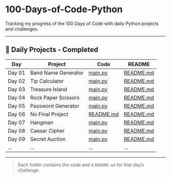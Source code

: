 # 100-Days-of-Code-Python
Tracking my progress of the 100 Days of Code with daily Python projects and challenges.

---

## 📅 Daily Projects - Completed

| Day    | Project             | Code                                                                | README                                                                |
|--------|---------------------|---------------------------------------------------------------------|-----------------------------------------------------------------------|
| Day 01 | Band Name Generator | [main.py](./Daily-Projects/DAY-01-Band_Name_Generator/main.py)      | [README.md](./Daily-Projects/DAY-01-Band_Name_Generator/README.md)    |
| Day 02 | Tip Calculator      | [main.py](./Daily-Projects/DAY-02-Tip_Calculator/main.py)           | [README.md](./Daily-Projects/DAY-02-Tip_Calculator/README.md)         |
| Day 03 | Treasure Island     | [main.py](./Daily-Projects/DAY-03-Treasure_Island/main.py)          | [README.md](./Daily-Projects/DAY-03-Treasure_Island/README.md)        |
| Day 04 | Rock Paper Scissors | [main.py](./Daily-Projects/DAY-04-Rock_Paper_Scissors/main.py)      | [README.md](./Daily-Projects/DAY-04-Rock_Paper_Scissors/README.md)    |
| Day 05 | Password Generator  | [main.py](./Daily-Projects/DAY-05-Password_Generator/main.py)       | [README.md](./Daily-Projects/DAY-05-Password_Generator/README.md)     |
| Day 06 | No Final Project    | [README.md](./Daily-Projects/DAY-06-Reeborgs_World/README.md)       | [README.md](./Daily-Projects/DAY-06-Reeborgs_World/README.md)         |
| Day 07 | Hangman             | [main.py](./Daily-Projects/DAY-07-Hangman/main.py)                  | [README.md](./Daily-Projects/DAY-07-Hangman/README.md)                |
| Day 08 | Caesar Cipher       | [main.py](./Daily-Projects/DAY-08-Caesar_Cipher/main.py)            | [README.md](./Daily-Projects/DAY-08-Caesar_Cipher/README.md)          |
| Day 09 | Secret Auction      | [main.py](./Daily-Projects/DAY-09-Secret_Auction/main.py)           | [README.md](./Daily-Projects/DAY-09-Secret_Auction/README.md)         |
| ...    | ...                 | ...                                                                 | ...                                                                   |


---

> Each folder contains the code and a `README.md` for that day’s challenge.

